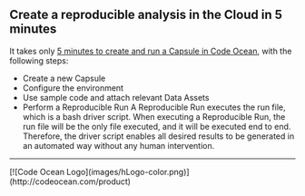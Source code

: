 ## Create a reproducible analysis in the Cloud in 5 minutes

It takes only [5 minutes to create and run a Capsule in Code Ocean](https://docs.codeocean.com/user-guide/quick-start-guide/create-a-capsule-in-5-minutes), with the following steps:
- Create a new Capsule
- Configure the environment
- Use sample code and attach relevant Data Assets
- Perform a Reproducible Run 
A Reproducible Run executes the run file, which is a bash driver script. When executing a Reproducible Run, the run file will be the only file executed, and it will be executed end to end. Therefore, the driver script enables all desired results to be generated in an automated way without any human intervention.

<hr>
[![Code Ocean Logo](images/hLogo-color.png)](http://codeocean.com/product)
